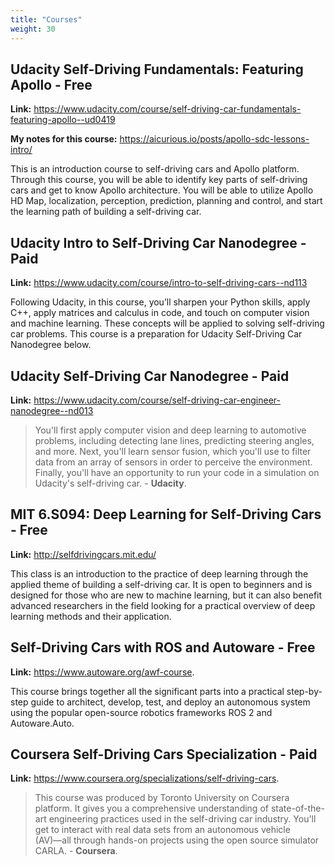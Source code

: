 ```yaml
---
title: "Courses"
weight: 30
---
```



## Udacity Self-Driving Fundamentals: Featuring Apollo - Free

**Link:** <https://www.udacity.com/course/self-driving-car-fundamentals-featuring-apollo--ud0419>

**My notes for this course:** <https://aicurious.io/posts/apollo-sdc-lessons-intro/>

This is an introduction course to self-driving cars and Apollo platform. Through this course, you will be able to identify key parts of self-driving cars and get to know Apollo architecture. You will be able to utilize Apollo HD Map, localization, perception, prediction, planning and control, and start the learning path of building a self-driving car.

## Udacity Intro to Self-Driving Car Nanodegree - Paid

**Link:** <https://www.udacity.com/course/intro-to-self-driving-cars--nd113>

Following Udacity, in this course, you’ll sharpen your Python skills, apply C++, apply matrices and calculus in code, and touch on computer vision and machine learning. These concepts will be applied to solving self-driving car problems. This course is a preparation for Udacity Self-Driving Car Nanodegree below.

## Udacity Self-Driving Car Nanodegree - Paid

**Link:** <https://www.udacity.com/course/self-driving-car-engineer-nanodegree--nd013>

> You'll first apply computer vision and deep learning to automotive problems, including detecting lane lines, predicting steering angles, and more. Next, you'll learn sensor fusion, which you'll use to filter data from an array of sensors in order to perceive the environment. Finally, you'll have an opportunity to run your code in a simulation on Udacity's self-driving car. - **Udacity**.

## MIT 6.S094: Deep Learning for Self-Driving Cars - Free

**Link:** <http://selfdrivingcars.mit.edu/>

This class is an introduction to the practice of deep learning through the applied theme of building a self-driving car. It is open to beginners and is designed for those who are new to machine learning, but it can also benefit advanced researchers in the field looking for a practical overview of deep learning methods and their application.

## Self-Driving Cars with ROS and Autoware - Free

**Link:** <https://www.autoware.org/awf-course>.

This course brings together all the significant parts into a practical step-by-step guide to architect, develop, test, and deploy an autonomous system using the popular open-source robotics frameworks ROS 2 and Autoware.Auto. 

## Coursera Self-Driving Cars Specialization - Paid

**Link:** <https://www.coursera.org/specializations/self-driving-cars>.

> This course was produced by Toronto University on Coursera platform. It gives you a comprehensive understanding of state-of-the-art engineering practices used in the self-driving car industry. You'll get to interact with real data sets from an autonomous vehicle (AV)―all through hands-on projects using the open source simulator CARLA. - **Coursera**.

